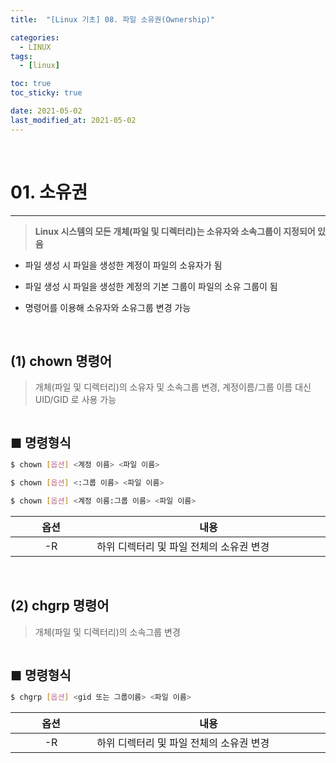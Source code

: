 ```yaml
---
title:  "[Linux 기초] 08. 파일 소유권(Ownership)" 

categories:
  - LINUX
tags:
  - [linux]

toc: true
toc_sticky: true

date: 2021-05-02
last_modified_at: 2021-05-02
---
```

<br>

# 01. 소유권 
---

<style>
table {
    font-size: 12pt;
}
table th:first-of-type {
    width: 5%;
}
table th:nth-of-type(2) {
    width: 15%;
}
table th:nth-of-type(3) {
    width: 50%;
}
table th:nth-of-type(4) {
    width: 30%;
}
big {
    font-size: 15pt;
}
</style>

> **Linux 시스템의 모든 개체(파일 및 디렉터리)는 소유자와 소속그룹이 지정되어 있음**

+ 파일 생성 시 파일을 생성한 계정이 파일의 소유자가 됨

+ 파일 생성 시 파일을 생성한 계정의 기본 그룹이 파일의 소유 그룹이 됨

+ 명령어를 이용해 소유자와 소유그룹 변경 가능

<br>

## (1) chown 명령어

> 개체(파일 및 디렉터리)의 소유자 및 소속그룹 변경, 계정이름/그룹 이름 대신 UID/GID 로 사용 가능

<br>

<big> **■ 명령형식** </big>

```bash
$ chown [옵션] <계정 이름> <파일 이름>

$ chown [옵션] <:그룹 이름> <파일 이름>

$ chown [옵션] <계정 이름:그룹 이름> <파일 이름>
```

|옵션|내용|
|:---:|---|
|-R|하위 디렉터리 및 파일 전체의 소유권 변경|

<br>

## (2) chgrp 명령어

> 개체(파일 및 디렉터리)의 소속그룹 변경

<br>

<big> **■ 명령형식** </big>

```bash
$ chgrp [옵션] <gid 또는 그룹이름> <파일 이름>
```

|옵션|내용|
|:---:|---|
|-R|하위 디렉터리 및 파일 전체의 소유권 변경|

<br>